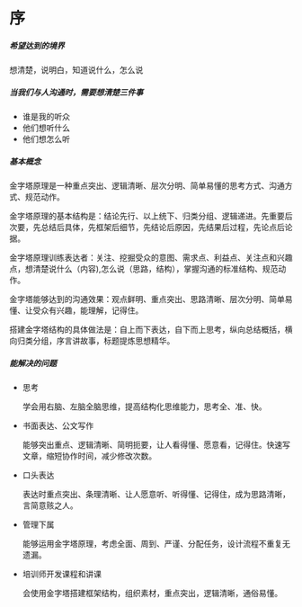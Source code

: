 # 序

##### 希望达到的境界

想清楚，说明白，知道说什么，怎么说

##### 当我们与人沟通时，需要想清楚三件事

- 谁是我的听众
- 他们想听什么
- 他们想怎么听

##### 基本概念

金字塔原理是一种重点突出、逻辑清晰、层次分明、简单易懂的思考方式、沟通方式、规范动作。

金字塔原理的基本结构是：结论先行、以上统下、归类分组、逻辑递进。先重要后次要，先总结后具体，先框架后细节，先结论后原因，先结果后过程，先论点后论据。

金字塔原理训练表达者：关注、挖掘受众的意图、需求点、利益点、关注点和兴趣点，想清楚说什么（内容),怎么说（思路，结构），掌握沟通的标准结构、规范动作。

金字塔能够达到的沟通效果：观点鲜明、重点突出、思路清晰、层次分明、简单易懂、让受众有兴趣，能理解，记得住。

搭建金字塔结构的具体做法是：自上而下表达，自下而上思考，纵向总结概括，横向归类分组，序言讲故事，标题提炼思想精华。

##### 能解决的问题

- 思考

  学会用右脑、左脑全脑思维，提高结构化思维能力，思考全、准、快。

- 书面表达、公文写作

  能够突出重点、逻辑清晰、简明扼要，让人看得懂、愿意看，记得住。快速写文章，缩短协作时间，减少修改次数。

- 口头表达

  表达时重点突出、条理清晰、让人愿意听、听得懂、记得住，成为思路清晰，言简意赅之人。

- 管理下属

  能够运用金字塔原理，考虑全面、周到、严谨、分配任务，设计流程不重复无遗漏。

- 培训师开发课程和讲课

  会使用金字塔搭建框架结构，组织素材，重点突出，逻辑清晰，通俗易懂。